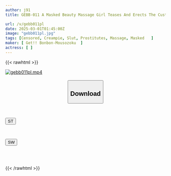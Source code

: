 ```yaml
---
author: j91
title: GEBB-011 A Masked Beauty Massage Girl Teases And Erects The Customer's Penis With An Extremely Close-contact Treatment, Rubbing It Through Her Thong And Inviting Him To Have Sex With Her Raw 2

url: /v/gebb011pl
date: 2025-03-01T01:45:00Z
image: "gebb011pl.jpg"
tags: [Censored, Creampie, Slut, Prostitutes, Massage, Masked	]
maker: [ Get!! Bonbon-Mousozoku  ]
actress: [ ]
---
```



{{< rawhtml >}}

<div class="video" data-videoid="QDlV6ObPbGuRgo">
    <a href="javascript:;">
        <img src="/v/gebb011pl/gebb011pl.jpg" width="WIDTH" height="HEIGHT" alt="gebb011pl.mp4" loading="lazy">
    </a>
</div>

<script type="text/javascript" src="https://j91.asia/asset/on-demand-st.js"></script>

<br>
  <link rel="stylesheet" href="https://j91.asia/asset/bs5.css">
  
  <center>
  <button class="btn btn-primary" type="button" data-bs-toggle="collapse" data-bs-target=".multi-collapse" aria-expanded="false" aria-controls="multiCollapseExample1 multiCollapseExample2"><h2>Download</h2></button></center>
</p>
<div class="row">
  <div class="col">
    <div class="collapse multi-collapse" id="multiCollapseExample1">
      <div class="card card-body">
	      	      <br>
<div class="buttons">  
<p><a href="/v/gebb011pl/st.html" target="_blank"><button class="btn-hover color-3"><i class="fa fa-download"></i> ST</button></a></p></div>
    </div>
  </div>
</div>
  <div class="col">
    <div class="collapse multi-collapse" id="multiCollapseExample2">
      <div class="card card-body">
	      <br>
<div class="buttons">
<p><a href="/v/gebb011pl/sw.html" target="_blank"><button class="btn-hover color-2"><i class="fa fa-download"></i> SW</button></a></p></div>
<br><br>
      </div>
    </div>
  </div>
</div>

{{< /rawhtml >}}